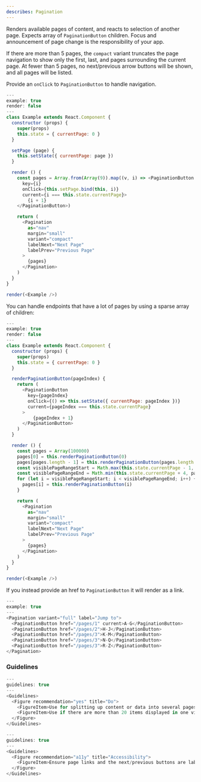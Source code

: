 ```yaml
---
describes: Pagination
---
```


Renders available pages of content, and reacts to selection of another page.
Expects array of `PaginationButton` children. Focus and announcement of page change is
the responsibility of your app.

If there are more than 5 pages, the `compact` variant truncates the page navigation
to show only the first, last, and pages surrounding the current page. At fewer than
5 pages, no next/previous arrow buttons will be shown, and all pages will be listed.

Provide an `onClick` to `PaginationButton` to handle navigation.

```js
---
example: true
render: false
---
class Example extends React.Component {
  constructor (props) {
    super(props)
    this.state = { currentPage: 0 }
  }

  setPage (page) {
    this.setState({ currentPage: page })
  }

  render () {
    const pages = Array.from(Array(9)).map((v, i) => <PaginationButton
      key={i}
      onClick={this.setPage.bind(this, i)}
      current={i === this.state.currentPage}>
        {i + 1}
    </PaginationButton>)

    return (
      <Pagination
        as="nav"
        margin="small"
        variant="compact"
        labelNext="Next Page"
        labelPrev="Previous Page"
      >
        {pages}
      </Pagination>
    )
  }
}

render(<Example />)
```

You can handle endpoints that have a lot of pages by using a sparse array of children:

```js
---
example: true
render: false
---
class Example extends React.Component {
  constructor (props) {
    super(props)
    this.state = { currentPage: 0 }
  }

  renderPaginationButton(pageIndex) {
    return (
      <PaginationButton
        key={pageIndex}
        onClick={() => this.setState({ currentPage: pageIndex })}
        current={pageIndex === this.state.currentPage}
      >
          {pageIndex + 1}
      </PaginationButton>
    )
  }

  render () {
    const pages = Array(100000)
    pages[0] = this.renderPaginationButton(0)
    pages[pages.length - 1] = this.renderPaginationButton(pages.length - 1)
    const visiblePageRangeStart = Math.max(this.state.currentPage - 1, 0)
    const visiblePageRangeEnd = Math.min(this.state.currentPage + 4, pages.length - 1)
    for (let i = visiblePageRangeStart; i < visiblePageRangeEnd; i++) {
      pages[i] = this.renderPaginationButton(i)
    }

    return (
      <Pagination
        as="nav"
        margin="small"
        variant="compact"
        labelNext="Next Page"
        labelPrev="Previous Page"
      >
        {pages}
      </Pagination>
    )
  }
}

render(<Example />)
```

If you instead provide an href to `PaginationButton` it will render as a link.

```js
---
example: true
---
<Pagination variant="full" label="Jump to">
  <PaginationButton href="/pages/1" current>A-G</PaginationButton>
  <PaginationButton href="/pages/2">H-J</PaginationButton>
  <PaginationButton href="/pages/3">K-M</PaginationButton>
  <PaginationButton href="/pages/3">N-Q</PaginationButton>
  <PaginationButton href="/pages/3">R-Z</PaginationButton>
</Pagination>
```
### Guidelines

```js
---
guidelines: true
---
<Guidelines>
  <Figure recommendation="yes" title="Do">
    <FigureItem>Use for splitting up content or data into several pages</FigureItem>
    <FigureItem>Use if there are more than 20 items displayed in one view</FigureItem>
  </Figure>
</Guidelines>
```

```js
---
guidelines: true
---
<Guidelines>
  <Figure recommendation="a11y" title="Accessibility">
    <FigureItem>Ensure page links and the next/previous buttons are labeled correctly for screen readers</FigureItem>
  </Figure>
</Guidelines>
```